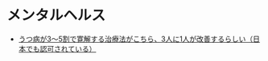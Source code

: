 # メンタルヘルス

* [うつ病が3〜5割で寛解する治療法がこちら、3人に1人が改善するらしい（日本でも認可されている）](https://kininaru-shufu.com/%E3%81%86%E3%81%A4%E7%97%85%E3%81%8C3%E3%80%9C5%E5%89%B2%E3%81%A7%E5%AF%9B%E8%A7%A3%E3%81%99%E3%82%8B%E6%B2%BB%E7%99%82%E6%B3%95%E3%81%8C%E3%81%93%E3%81%A1%E3%82%89%E3%80%813%E4%BA%BA%E3%81%AB1/)
